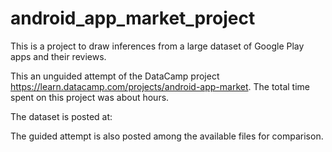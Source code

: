 # android_app_market_project
This is a project to draw inferences from a large dataset of Google Play apps and their reviews.

This an unguided attempt of the DataCamp project https://learn.datacamp.com/projects/android-app-market. The total time spent on this project was about hours.

The dataset is posted at:

The guided attempt is also posted among the available files for comparison.
